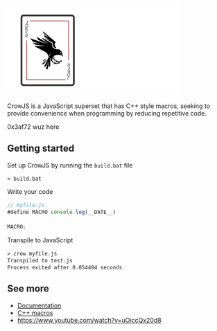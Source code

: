 <img src="resources/logo-big.png" width=400>

CrowJS is a JavaScript superset that has C++ style macros, seeking to provide convenience when programming by reducing repetitive code.

0x3af72 wuz here

## Getting started

Set up CrowJS by running the `build.bat` file
```batch
> build.bat
```

Write your code
```javascript
// myfile.js
#define MACRO console.log(__DATE__)

MACRO;
```

Transpile to JavaScript
```batch
> crow myfile.js
Transpiled to test.js
Process exited after 0.054494 seconds
```


## See more

- [Documentation](docs.md)
- [C++ macros](https://www.geeksforgeeks.org/cpp-macros/) 
- https://www.youtube.com/watch?v=uOiccQx20d8

